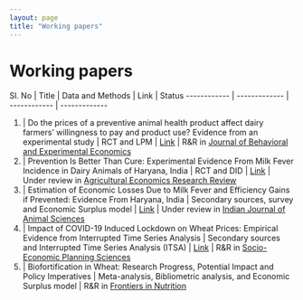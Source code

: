 ```yaml
---
layout: page
title: "Working papers"
---
```

# Working papers #

Sl. No | Title | Data and Methods | Link | Status
------------ | ------------- | ------------ | -------------
1. | Do the prices of a preventive animal health product affect dairy farmers’ willingness to pay and product use? Evidence from an experimental study | RCT and LPM | [Link](https://www.researchsquare.com/article/rs-731711/v1) | R&R in [Journal of Behavioral and Experimental Economics](https://www.journals.elsevier.com/journal-of-behavioral-and-experimental-economics)
2. | Prevention Is Better Than Cure: Experimental Evidence From Milk Fever Incidence in Dairy Animals of Haryana, India | RCT and DID | [Link](https://papers.ssrn.com/sol3/papers.cfm?abstract_id=3851561) | Under review in [Agricultural Economics Research Review](http://aeraindia.in/journalaerr)
3. | Estimation of Economic Losses Due to Milk Fever and Efficiency Gains if Prevented: Evidence From Haryana, India | Secondary sources, survey and Economic Surplus model | [Link](https://papers.ssrn.com/sol3/papers.cfm?abstract_id=3851567) | Under review in [Indian Journal of Animal Sciences](http://epubs.icar.org.in/ejournal/index.php/IJAnS)
4. | Impact of COVID-19 Induced Lockdown on Wheat Prices: Empirical Evidence from Interrupted Time Series Analysis | Secondary sources and Interrupted Time Series Analysis (ITSA) | [Link](https://papers.ssrn.com/sol3/papers.cfm?abstract_id=3755377) | R&R in [Socio-Economic Planning Sciences](https://www.journals.elsevier.com/socio-economic-planning-sciences)
5. | Biofortification in Wheat: Research Progress, Potential Impact and Policy Imperatives | Meta-analysis, Bibliometric analysis, and Economic Surplus model | R&R in [Frontiers in Nutrition](https://www.frontiersin.org/journals/nutrition)
